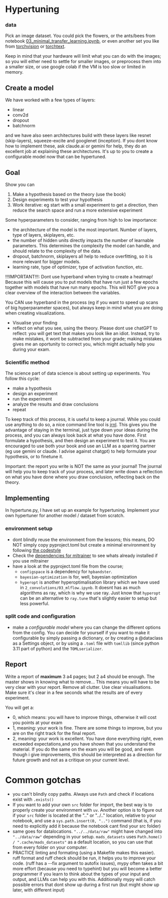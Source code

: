 # Hypertuning
### data
Pick an image dataset.
You could pick the flowers, or the ants/bees from notebook [03_minimal_transfer_learning.ipynb](03_minimal_transfer_learning.ipynb), or even another set you like from [torchvision](https://pytorch.org/vision/0.8/datasets.html) or [torchtext](https://pytorch.org/text/stable/datasets.html#imdb).

Keep in mind that your hardware will limit what you can do with the images; so you will either need to settle for smaller images, or preprocess them into a smaller size, or use google colab if the VM is too slow or limited in memory.

## Create a model
We have worked with a few types of layers:
- linear
- conv2d
- dropout
- batchnorm

and we have also seen architectures build with these layers like resnet (skip-layers), squeeze-excite and googlenet (inception). If you dont know how to implement these, ask claude.ai or gemini for help, they do an excellent job at explaining these architectures.
It's up to you to create a configurable model now that can be hypertuned.

## Goal

Show you can
1. Make a hypothesis based on the theory (use the book)
1. Design experiments to test your hypothesis
1. Work iterative: eg start with a small experiment to get a direction, then reduce the search space and run a more extensive experiment

Some hyperparameters to consider, ranging from high to low importance:
- the architecture of the model is the most important. Number of layers, type of layers, skiplayers, etc.
- the number of hidden units directly impacts the number of learnable parameters. This determines the complexity the model can handle, and should relate to the complexity of the data.
- dropout, batchnorm, skiplayers all help to reduce overfitting, so it is more relevant for bigger models.
- learning rate, type of optimizer, type of activation function, etc.

!!!IMPORTANT!!!: Dont use hyperband when trying to create a heatmap! Because this will cause you to put models that have run just a few epochs together with models that have run many epochs. This will NOT give you a clear overview of the interaction between the variables.

You CAN use hyperband in the process (eg if you want to speed up scans of big hyperparameter spaces), but always keep in mind what you are doing when creating visualizations.

- Visualise your finding
- reflect on what you see, using the theory. Please dont use chatGPT to reflect: you will get text that makes you look like an idiot. Instead, try to make mistakes, it wont be subtracted from your grade; making mistakes gives me an oportunity to correct you, which might actually help you during your exam.

### Scientific method
The science part of data science is about setting up experiments. You follow this cycle:
- make a hypothesis
- design an experiment
- run the experiment
- analyze the results and draw conclusions
- repeat

To keep track of this process, it is useful to keep a journal. While you could use anything to do so, a nice command line tool is [jrnl](https://jrnl.sh/en/stable/). This gives you the advantage of staying in the terminal, just type down your ideas during the process, and you can always look back at what you have done.
First formulate a hypothesis, and then design an experiment to test it. You are encouraged to use both your book and use an LLM as a sparring partner (eg use gemini or claude. I advise against chatgpt) to help formulate your hypothesis, or to finetune it.

Important: the report you write is NOT the same as your journal! The journal will help you to keep track of your process, and later write down a reflection on what you have done where you draw conclusion, reflecting back on the theory.


## Implementing
In hypertune.py, I have set up an example for hypertuning.
Implement your own hypertuner for another model / dataset from scratch.

### environment setup
- dont blindly reuse the environment from the lessons; this means, DO NOT simply copy pyproject.toml but create a minimal environment by following [the codestyle](https://github.com/raoulg/codestyle/blob/main/docs/make_a_module.md)
- Check the [dependencies for mltrainer](https://github.com/raoulg/mltrainer/blob/main/pyproject.toml) to see whats already installed if you use mltrainer
- have a look at the pyproject.toml file from the course;
    - `configspace` is a dependency for `hpbandster`.
    - `bayesian-optimization` is for, well, bayesian optimization
    - `hyperopt` is another hyperoptimalisation library which we have used in `2_convolutions/03_mlflow.ipynb`. It doesnt has as much algorithms as ray, which is why we use ray. Just know that `hyperopt` can be an alternative to `ray.tune` that's slightly easier to setup but less powerful.

### split code and configuration
- make a *configurable model* where you can change the different options from the config. You can decide for yourself if you want to make it configurable by simply passing a dictionary, or by creating a @dataclass as a Settings object, or by using a `.toml` file with `tomllib` (since python 3.11 part of python) and the `TOMLserializer`.

## Report
Write a report of **maximum** 3 a4 pages; but 2 a4 should be enough. The master shows in knowing what to remove...
This means you will have to be very clear with your report. Remove all clutter. Use clear visualisations. Make sure it's clear in a few seconds what the results are of every experiment.

You will get a:
- 0, which means: you will have to improve things, otherwise it will cost you points at your exam
- 1, meaning: your work is fine. There are some things to improve, but you are on the right track for the final report.
- 2, meaning: your work is excellent. You have done everything right, even exceeded expectations,and you have shown that you understand the material. If you do the same on the exam you will be good, and even though i give improvements, this should be interpreted as a direction for future growth and not as a critique on your current level.

# Common gotchas
- you can't blindly copy paths. Always use `Path` and check if locations exist with `.exists()`
- If you want to add your own `src` folder for import, the best way is to properly create your environment with `uv`. Another option is to figure out if your `src` folder is located at the ".." or "../.." location, relative to your notebook, and use a `sys.path.insert(0, "..")` command (that is, if you need to explicitly add it because the notebook cant find your src folder)
- same goes for datalocations. `"../../data/raw"` might have changed into `"../data/raw"` depending in your setup. `mads_datasets` uses `Path.home() / ".cache/mads_datasets"` as a default location, so you can use that from every folder on your computer.
- PRACTICE linting and formating (using a Makefile makes this easier). ruff format and ruff check should be run, it helps you to improve your code. (ruff has a --fix argument to autofix issues), mypy often takes a bit more effort (because you need to typehint) but you will become a better programmer if you learn to think about the types of your input and output, and LLMs can help you with this. Additionally mypy will catch possible errors that dont show up during a first run (but might show up later, with different input)